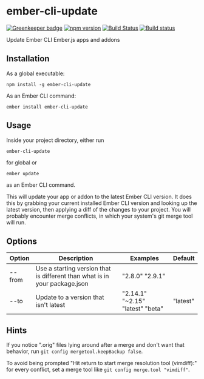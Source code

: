 # ember-cli-update

[![Greenkeeper badge](https://badges.greenkeeper.io/kellyselden/ember-cli-update.svg)](https://greenkeeper.io/)
[![npm version](https://badge.fury.io/js/ember-cli-update.svg)](https://badge.fury.io/js/ember-cli-update)
[![Build Status](https://travis-ci.org/kellyselden/ember-cli-update.svg?branch=master)](https://travis-ci.org/kellyselden/ember-cli-update)
[![Build status](https://ci.appveyor.com/api/projects/status/68qn3jkwcg4273v2/branch/master?svg=true)](https://ci.appveyor.com/project/kellyselden/ember-cli-update/branch/master)

Update Ember CLI Ember.js apps and addons

## Installation

As a global executable:

`npm install -g ember-cli-update`

As an Ember CLI command:

`ember install ember-cli-update`

## Usage

Inside your project directory, either run

`ember-cli-update`

for global or

`ember update`

as an Ember CLI command.

This will update your app or addon to the latest Ember CLI version. It does this by grabbing your current installed Ember CLI version and looking up the latest version, then applying a diff of the changes to your project. You will probably encounter merge conflicts, in which your system's git merge tool will run.

## Options

| Option | Description | Examples | Default |
|---|---|---|---|
| --from | Use a starting version that is different than what is in your package.json | "2.8.0" "2.9.1" | |
| --to | Update to a version that isn\'t latest | "2.14.1" "~2.15" "latest" "beta" | "latest" |

## Hints

If you notice ".orig" files lying around after a merge and don't want that behavior, run `git config mergetool.keepBackup false`.

To avoid being prompted "Hit return to start merge resolution tool (vimdiff):" for every conflict, set a merge tool like `git config merge.tool "vimdiff"`.
